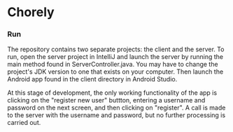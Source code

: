 
# Chorely

### Run

The repository contains two separate projects: the client and the server. To run, open the server project in IntelliJ and launch the server by running the main method found in ServerController.java. You may have to change the project's JDK version to one that exists on your computer. Then launch the Android app found in the client directory in Android Studio. 

At this stage of development, the only working functionality of the app is clicking on the "register new user" buttton, entering a username and password on the next screen, and then clicking on "register". A call is made to the server with the username and password, but no further processing is carried out.
